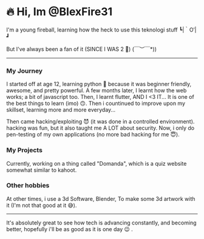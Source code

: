 # 🔥 Hi, Im @BlexFire31 

I'm a young fireball, learning how the heck to use this teknologi stuff ┗|｀O′|┛ 

But I've always been a fan of it (SINCE I WAS 2 🤣) \(￣︶￣*\)) 

------------------------------------------------------------------------------------------------------------
### My Journey

I started off at age 12, learning python 🐍 because it was beginner friendly, awesome, and pretty powerful.
A few months later, I learnt how the web works; a bit of javascript too.
Then, I learnt flutter, AND I <3 IT... It is one of the best things to learn (imo) 🙃.
Then i countinued to improve upon my skillset, learning more and more everyday...

Then came hacking/exploiting 😈
(it was done in a controlled environment).
hacking was fun, but it also taught me A LOT about security.
Now, i only do pen-testing of my own applications (no more bad hacking for me 😇).

### My Projects

Currently, working on a thing called "Domanda", which is a quiz website
somewhat similar to kahoot.

### Other hobbies

At other times, i use a 3d Software, Blender, To make some 3d artwork with it (I'm not that good at it 😅).

------------------------------------------------------------------------------------------------------------

It's absolutely great to see how tech is advancing constantly, and becoming better,
hopefully i'll be as good as it is one day 😉 .

<!---
BlexFire31/BlexFire31 is a ✨ special ✨ repository because its `README.md` (this file) appears on your GitHub profile.
You can click the Preview link to take a look at your changes.
--->
